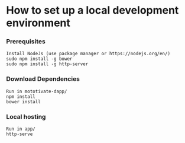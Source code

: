 # How to set up a local development environment

### Prerequisites
```
Install NodeJs (use package manager or https://nodejs.org/en/)
sudo npm install -g bower
sudo npm install -g http-server
```

### Download Dependencies
```
Run in mototivate-dapp/
npm install
bower install
```

### Local hosting
```
Run in app/
http-serve
```


